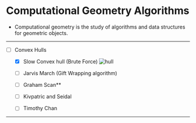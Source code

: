 # Computational Geometry Algorithms

- Computational geometry is the study of algorithms and data structures for geometric objects.

---

- [ ] Convex Hulls
    - [x] Slow Convex hull (Brute Force)
        ![hull](https://github.com/lakshyaBamne/ComputationalGeometryAlgorithms/assets/84097713/b20da09c-dec4-4ca6-b19d-9f7910700c6b)

    - [ ] Jarvis March (Gift Wrapping algorithm)
    - [ ] Graham Scan**
    - [ ] Kivpatric and Seidal
    - [ ] Timothy Chan

---
